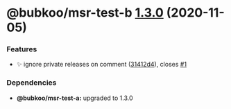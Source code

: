 # @bubkoo/msr-test-b [1.3.0](https://github.com/bubkoo/monorepo-semantic-release/compare/@bubkoo/msr-test-b@1.2.35...@bubkoo/msr-test-b@1.3.0) (2020-11-05)


### Features

* ✨ ignore private releases on comment ([31412d4](https://github.com/bubkoo/monorepo-semantic-release/commit/31412d4c859afa40ce2a16f56404c89ac800e3e1)), closes [#1](https://github.com/bubkoo/monorepo-semantic-release/issues/1)





### Dependencies

* **@bubkoo/msr-test-a:** upgraded to 1.3.0
